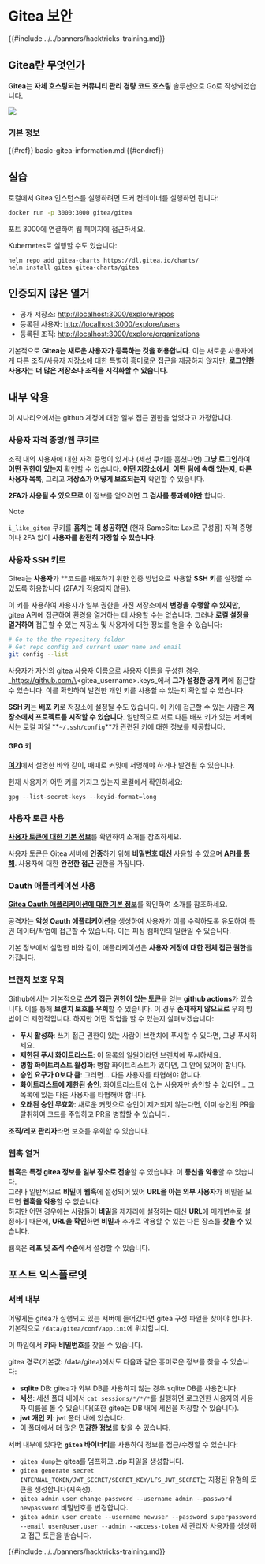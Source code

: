 # Gitea 보안

{{#include ../../banners/hacktricks-training.md}}

## Gitea란 무엇인가

**Gitea**는 **자체 호스팅되는 커뮤니티 관리 경량 코드 호스팅** 솔루션으로 Go로 작성되었습니다.

![](<../../images/image (160).png>)

### 기본 정보

{{#ref}}
basic-gitea-information.md
{{#endref}}

## 실습

로컬에서 Gitea 인스턴스를 실행하려면 도커 컨테이너를 실행하면 됩니다:
```bash
docker run -p 3000:3000 gitea/gitea
```
포트 3000에 연결하여 웹 페이지에 접근하세요.

Kubernetes로 실행할 수도 있습니다:
```
helm repo add gitea-charts https://dl.gitea.io/charts/
helm install gitea gitea-charts/gitea
```
## 인증되지 않은 열거

- 공개 저장소: [http://localhost:3000/explore/repos](http://localhost:3000/explore/repos)
- 등록된 사용자: [http://localhost:3000/explore/users](http://localhost:3000/explore/users)
- 등록된 조직: [http://localhost:3000/explore/organizations](http://localhost:3000/explore/organizations)

기본적으로 **Gitea는 새로운 사용자가 등록하는 것을 허용합니다**. 이는 새로운 사용자에게 다른 조직/사용자 저장소에 대한 특별히 흥미로운 접근을 제공하지 않지만, **로그인한 사용자**는 **더 많은 저장소나 조직을 시각화할 수 있습니다**.

## 내부 악용

이 시나리오에서는 github 계정에 대한 일부 접근 권한을 얻었다고 가정합니다.

### 사용자 자격 증명/웹 쿠키로

조직 내의 사용자에 대한 자격 증명이 있거나 (세션 쿠키를 훔쳤다면) **그냥 로그인**하여 **어떤 권한이 있는지** 확인할 수 있습니다. **어떤 저장소에서**, **어떤 팀에 속해 있는지**, **다른 사용자 목록**, 그리고 **저장소가 어떻게 보호되는지** 확인할 수 있습니다.

**2FA가 사용될 수 있으므로** 이 정보를 얻으려면 **그 검사를 통과해야만** 합니다.

> [!NOTE]
> `i_like_gitea` 쿠키를 **훔치는 데 성공하면** (현재 SameSite: Lax로 구성됨) 자격 증명이나 2FA 없이 **사용자를 완전히 가장할 수 있습니다**.

### 사용자 SSH 키로

Gitea는 **사용자**가 **코드를 배포하기 위한 인증 방법으로 사용할 **SSH 키**를 설정할 수 있도록 허용합니다 (2FA가 적용되지 않음).

이 키를 사용하여 사용자가 일부 권한을 가진 저장소에서 **변경을 수행할 수 있지만**, gitea API에 접근하여 환경을 열거하는 데 사용할 수는 없습니다. 그러나 **로컬 설정을 열거하여** 접근할 수 있는 저장소 및 사용자에 대한 정보를 얻을 수 있습니다:
```bash
# Go to the the repository folder
# Get repo config and current user name and email
git config --list
```
사용자가 자신의 gitea 사용자 이름으로 사용자 이름을 구성한 경우, _https://github.com/\<gitea_username>.keys_에서 **그가 설정한 공개 키**에 접근할 수 있습니다. 이를 확인하여 발견한 개인 키를 사용할 수 있는지 확인할 수 있습니다.

**SSH 키**는 **배포 키**로 저장소에 설정될 수도 있습니다. 이 키에 접근할 수 있는 사람은 **저장소에서 프로젝트를 시작할 수 있습니다**. 일반적으로 서로 다른 배포 키가 있는 서버에서는 로컬 파일 **`~/.ssh/config`**가 관련된 키에 대한 정보를 제공합니다.

#### GPG 키

[**여기**](https://github.com/carlospolop/hacktricks-cloud/blob/master/pentesting-ci-cd/gitea-security/broken-reference/README.md)에서 설명한 바와 같이, 때때로 커밋에 서명해야 하거나 발견될 수 있습니다.

현재 사용자가 어떤 키를 가지고 있는지 로컬에서 확인하세요:
```shell
gpg --list-secret-keys --keyid-format=long
```
### 사용자 토큰 사용

[**사용자 토큰에 대한 기본 정보**](basic-gitea-information.md#personal-access-tokens)를 확인하여 소개를 참조하세요.

사용자 토큰은 Gitea 서버에 **인증**하기 위해 **비밀번호 대신** 사용할 수 있으며 [**API를 통해**](https://try.gitea.io/api/swagger#/). 사용자에 대한 **완전한 접근** 권한을 가집니다.

### Oauth 애플리케이션 사용

[**Gitea Oauth 애플리케이션에 대한 기본 정보**](./#with-oauth-application)를 확인하여 소개를 참조하세요.

공격자는 **악성 Oauth 애플리케이션**을 생성하여 사용자가 이를 수락하도록 유도하여 특권 데이터/작업에 접근할 수 있습니다. 이는 피싱 캠페인의 일환일 수 있습니다.

기본 정보에서 설명한 바와 같이, 애플리케이션은 **사용자 계정에 대한 전체 접근 권한**을 가집니다.

### 브랜치 보호 우회

Github에서는 기본적으로 **쓰기 접근 권한이 있는 토큰**을 얻는 **github actions**가 있습니다. 이를 통해 **브랜치 보호를 우회**할 수 있습니다. 이 경우 **존재하지 않으므로** 우회 방법이 더 제한적입니다. 하지만 어떤 작업을 할 수 있는지 살펴보겠습니다:

- **푸시 활성화**: 쓰기 접근 권한이 있는 사람이 브랜치에 푸시할 수 있다면, 그냥 푸시하세요.
- **제한된 푸시 화이트리스트**: 이 목록의 일원이라면 브랜치에 푸시하세요.
- **병합 화이트리스트 활성화**: 병합 화이트리스트가 있다면, 그 안에 있어야 합니다.
- **승인 요구가 0보다 큼**: 그러면... 다른 사용자를 타협해야 합니다.
- **화이트리스트에 제한된 승인**: 화이트리스트에 있는 사용자만 승인할 수 있다면... 그 목록에 있는 다른 사용자를 타협해야 합니다.
- **오래된 승인 무효화**: 새로운 커밋으로 승인이 제거되지 않는다면, 이미 승인된 PR을 탈취하여 코드를 주입하고 PR을 병합할 수 있습니다.

**조직/레포 관리자**라면 보호를 우회할 수 있습니다.

### 웹훅 열거

**웹훅**은 **특정 gitea 정보를 일부 장소로 전송**할 수 있습니다. 이 **통신을 악용**할 수 있습니다.\
그러나 일반적으로 **비밀**이 **웹훅**에 설정되어 있어 **URL을 아는 외부 사용자**가 비밀을 모르면 **웹훅을 악용**할 수 없습니다.\
하지만 어떤 경우에는 사람들이 **비밀**을 제자리에 설정하는 대신 **URL**에 매개변수로 설정하기 때문에, **URL을 확인**하면 **비밀**과 추가로 악용할 수 있는 다른 장소를 **찾을 수** 있습니다.

웹훅은 **레포 및 조직 수준**에서 설정할 수 있습니다.

## 포스트 익스플로잇

### 서버 내부

어떻게든 gitea가 실행되고 있는 서버에 들어갔다면 gitea 구성 파일을 찾아야 합니다. 기본적으로 `/data/gitea/conf/app.ini`에 위치합니다.

이 파일에서 **키**와 **비밀번호**를 찾을 수 있습니다.

gitea 경로(기본값: /data/gitea)에서도 다음과 같은 흥미로운 정보를 찾을 수 있습니다:

- **sqlite** DB: gitea가 외부 DB를 사용하지 않는 경우 sqlite DB를 사용합니다.
- **세션**: 세션 폴더 내에서 `cat sessions/*/*/*`를 실행하면 로그인한 사용자의 사용자 이름을 볼 수 있습니다(또한 gitea는 DB 내에 세션을 저장할 수 있습니다).
- **jwt 개인 키**: jwt 폴더 내에 있습니다.
- 이 폴더에서 더 많은 **민감한 정보**를 찾을 수 있습니다.

서버 내부에 있다면 **`gitea` 바이너리**를 사용하여 정보를 접근/수정할 수 있습니다:

- `gitea dump`는 gitea를 덤프하고 .zip 파일을 생성합니다.
- `gitea generate secret INTERNAL_TOKEN/JWT_SECRET/SECRET_KEY/LFS_JWT_SECRET`는 지정된 유형의 토큰을 생성합니다(지속성).
- `gitea admin user change-password --username admin --password newpassword` 비밀번호를 변경합니다.
- `gitea admin user create --username newuser --password superpassword --email user@user.user --admin --access-token` 새 관리자 사용자를 생성하고 접근 토큰을 받습니다.

{{#include ../../banners/hacktricks-training.md}}
